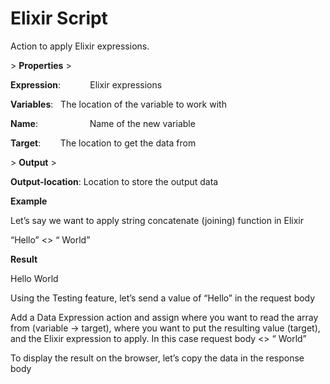 # Elixir Script

Action to apply Elixir expressions.

&gt; **Properties**
&gt; 

**Expression**:            Elixir expressions

**Variables**:               The location of the variable to work with

**Name**:                     Name of the new variable

**Target**:                    The location to get the data from

&gt; **Output**
&gt; 

**Output-location**: Location to store the output data

**Example**

Let’s say we want to apply string concatenate (joining) function in Elixir

“Hello” &lt;&gt; “ World”

**Result**

Hello World

Using the Testing feature, let’s send a value of “Hello” in the request body

Add a Data Expression action and assign where you want to read the array from (variable -&gt; target), where you want to put the resulting value (target), and the Elixir expression to apply. In this case request body &lt;&gt; “ World”

To display the result on the browser, let’s copy the data in the response body